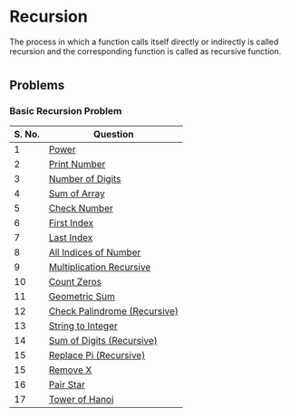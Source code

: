 # Recursion

The process in which a function calls itself directly or indirectly is called recursion and the corresponding function is called as recursive function.

#

## Problems

### Basic Recursion Problem

| S. No. | Question 
| ----- | -------- 
| 1 | [Power](https://github.com/OptimusRahul/Data-Structrues-and-Algorithms/blob/master/2.%20Data%20Structures/1.%20Recursion/1.%20Basic/c%2B%2B/power.cpp)
| 2 | [Print Number](https://github.com/OptimusRahul/Data-Structrues-and-Algorithms/blob/master/2.%20Data%20Structures/1.%20Recursion/1.%20Basic/c%2B%2B/print_numbers.cpp)
| 3 | [Number of Digits](https://github.com/OptimusRahul/Data-Structrues-and-Algorithms/blob/master/2.%20Data%20Structures/1.%20Recursion/1.%20Basic/c%2B%2B/numbers_of_digit.cpp)
| 4 | [Sum of Array](https://github.com/OptimusRahul/Data-Structrues-and-Algorithms/blob/master/2.%20Data%20Structures/1.%20Recursion/1.%20Basic/c%2B%2B/sum_of_array.cpp)
| 5 | [Check Number](https://github.com/OptimusRahul/Data-Structrues-and-Algorithms/blob/master/2.%20Data%20Structures/1.%20Recursion/1.%20Basic/c%2B%2B/check_number.cpp)
| 6 | [First Index](https://github.com/OptimusRahul/Data-Structrues-and-Algorithms/blob/master/2.%20Data%20Structures/1.%20Recursion/1.%20Basic/c%2B%2B/first_index.cpp)
| 7 | [Last Index](https://github.com/OptimusRahul/Data-Structrues-and-Algorithms/blob/master/2.%20Data%20Structures/1.%20Recursion/1.%20Basic/c%2B%2B/last_index.cpp)
| 8 | [All Indices of Number](https://github.com/OptimusRahul/Data-Structrues-and-Algorithms/blob/master/2.%20Data%20Structures/1.%20Recursion/1.%20Basic/c%2B%2B/all_indicies_of_number.cpp)
| 9 | [Multiplication Recursive](https://github.com/OptimusRahul/Data-Structrues-and-Algorithms/blob/master/2.%20Data%20Structures/1.%20Recursion/1.%20Basic/c%2B%2B/multiplication_recursive.cpp)
| 10 | [Count Zeros](https://github.com/OptimusRahul/Data-Structrues-and-Algorithms/blob/master/2.%20Data%20Structures/1.%20Recursion/1.%20Basic/c%2B%2B/count_zeros.cpp)
| 11 | [Geometric Sum](https://github.com/OptimusRahul/Data-Structrues-and-Algorithms/blob/master/2.%20Data%20Structures/1.%20Recursion/1.%20Basic/c%2B%2B/geometric_sum.cpp)
| 12 | [Check Palindrome (Recursive)](https://github.com/OptimusRahul/Data-Structrues-and-Algorithms/blob/master/2.%20Data%20Structures/1.%20Recursion/1.%20Basic/c%2B%2B/palindrome_recursive.cpp)
| 13 | [String to Integer](https://github.com/OptimusRahul/Data-Structrues-and-Algorithms/blob/master/2.%20Data%20Structures/1.%20Recursion/1.%20Basic/c%2B%2B/string_to_integer.cpp)
| 14 | [Sum of Digits (Recursive)](https://github.com/OptimusRahul/Data-Structrues-and-Algorithms/blob/master/2.%20Data%20Structures/1.%20Recursion/1.%20Basic/c%2B%2B/sum_of_digits.cpp)
| 15 | [Replace Pi (Recursive)](https://github.com/OptimusRahul/Data-Structrues-and-Algorithms/blob/master/2.%20Data%20Structures/1.%20Recursion/1.%20Basic/c%2B%2B/replace_pi.cpp)
| 15 | [Remove X](https://github.com/OptimusRahul/Data-Structrues-and-Algorithms/blob/master/2.%20Data%20Structures/1.%20Recursion/1.%20Basic/c%2B%2B/remove_x.cpp)
| 16 | [Pair Star](https://github.com/OptimusRahul/Data-Structrues-and-Algorithms/blob/master/2.%20Data%20Structures/1.%20Recursion/1.%20Basic/c%2B%2B/pair_star.cpp)
| 17 | [Tower of Hanoi](https://github.com/OptimusRahul/Data-Structrues-and-Algorithms/blob/master/2.%20Data%20Structures/1.%20Recursion/1.%20Basic/c%2B%2B/tower_of_hanoi.cpp)
